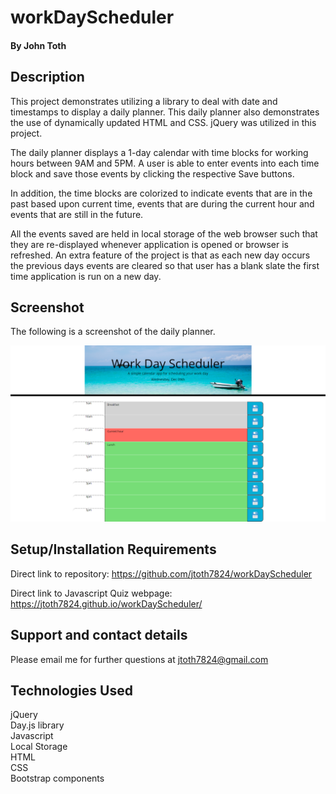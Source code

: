 # workDayScheduler

#### By John Toth

## Description

This project demonstrates utilizing a library to deal with date and timestamps to display a daily planner.  This daily planner also demonstrates the use
of dynamically updated HTML and CSS. jQuery was utilized in this project.

The daily planner displays a 1-day calendar with time blocks for working hours between 9AM and 5PM.  A user is able to enter events into each time block and save those events by clicking the respective Save buttons.

In addition, the time blocks are colorized to indicate events that are in the past based upon current time, events that are during the current hour and events that are still in the future.  

All the events saved are held in local storage of the web browser such that they are re-displayed whenever application is opened or browser is refreshed.  An extra feature of the project is that as each new day occurs the previous days events are cleared so that user has a blank slate the first time application is run on a new day.

## Screenshot

The following is a screenshot of the daily planner.

<p align="center">
  <img src="./assets/images/DailyPlanner.png" alt="Daily Planner screenshot">
</p>

## Setup/Installation Requirements

Direct link to repository:  https://github.com/jtoth7824/workDayScheduler

Direct link to Javascript Quiz webpage:  https://jtoth7824.github.io/workDayScheduler/

## Support and contact details

Please email me for further questions at jtoth7824@gmail.com

## Technologies Used

<div>jQuery</div>
<div>Day.js library</div>
<div>Javascript</div>
<div>Local Storage</div>
<div>HTML</div>
<div>CSS</div>
<div>Bootstrap components</div>